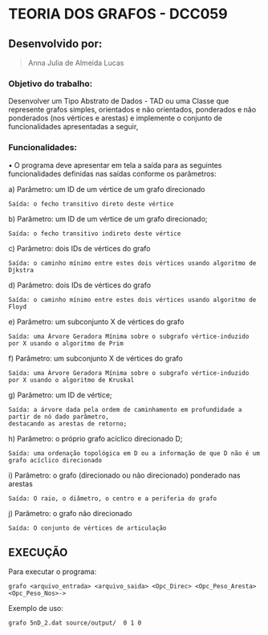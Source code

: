 # TEORIA DOS GRAFOS - DCC059 

## Desenvolvido por:
  > Anna Julia de Almeida Lucas

### Objetivo do trabalho:
Desenvolver um Tipo Abstrato de Dados - TAD ou uma Classe que represente grafos simples, orientados e não
orientados, ponderados e não ponderados (nos vértices e arestas) e implemente o conjunto de funcionalidades
apresentadas a seguir,

### Funcionalidades:
• O programa deve apresentar em tela a saída para as seguintes funcionalidades definidas nas saídas
conforme os parâmetros:

a) Parâmetro: um ID de um vértice de um grafo direcionado
```
Saída: o fecho transitivo direto deste vértice
```
b) Parâmetro: um ID de um vértice de um grafo direcionado;
```
Saída: o fecho transitivo indireto deste vértice
```
c) Parâmetro: dois IDs de vértices do grafo
```
Saída: o caminho mínimo entre estes dois vértices usando algoritmo de Djkstra
```
d) Parâmetro: dois IDs de vértices do grafo
```
Saída: o caminho mínimo entre estes dois vértices usando algoritmo de Floyd
```
e) Parâmetro: um subconjunto X de vértices do grafo
```
Saída: uma Árvore Geradora Mínima sobre o subgrafo vértice-induzido por X usando o algoritmo de Prim
```
f) Parâmetro: um subconjunto X de vértices do grafo
```
Saída: uma Árvore Geradora Mínima sobre o subgrafo vértice-induzido por X usando o algoritmo de Kruskal
```
g) Parâmetro: um ID de vértice;
```
Saída: a árvore dada pela ordem de caminhamento em profundidade a partir de nó dado parâmetro,
destacando as arestas de retorno;
```
h) Parâmetro: o próprio grafo acíclico direcionado D;
```
Saída: uma ordenação topológica em D ou a informação de que D não é um grafo acíclico direcionado
```
i) Parâmetro: o grafo (direcionado ou não direcionado) ponderado nas arestas 
```
Saída: O raio, o diâmetro, o centro e a periferia do grafo
```
j) Parâmetro: o grafo não direcionado 
```
Saída: O conjunto de vértices de articulação
```

## EXECUÇÃO 
Para executar o programa:
```
grafo <arquivo_entrada> <arquivo_saida> <Opc_Direc> <Opc_Peso_Aresta> <Opc_Peso_Nos>->
```

Exemplo de uso:
```
grafo 5nD_2.dat source/output/  0 1 0
```

